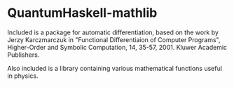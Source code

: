 # QuantumHaskell-mathlib

Included is a package for automatic differentiation, based on the work by
Jerzy Karczmarczuk in "Functional Differentiaion of Computer Programs",
Higher-Order and Symbolic Computation, 14, 35-57, 2001. Kluwer Academic
Publishers. 

Also included is a library containing various mathematical functions useful in
physics.
